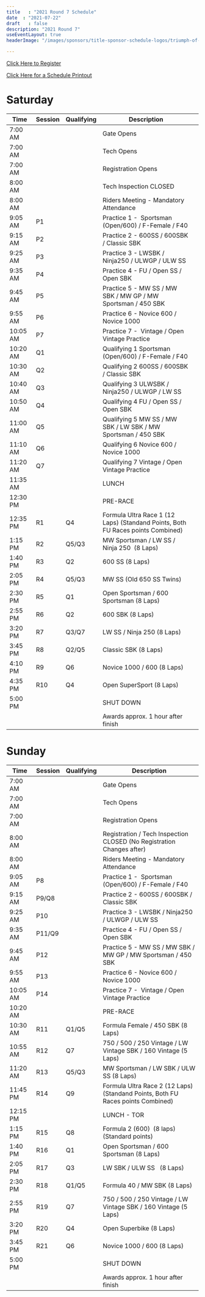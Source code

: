 ```yaml
---
title   : "2021 Round 7 Schedule"
date  : "2021-07-22"
draft   : false
description: "2021 Round 7"
useEventLayout: true
headerImage: "/images/sponsors/title-sponsor-schedule-logos/triumph-of-seattle.png"

---
```


[Click Here to Register](http://msreg.com/WMRRAR7RIDGE2021)

[Click Here for a Schedule Printout](https://dl.motorsportreg.com/227b372d-8f98-40de-95ca-b769e3c80dd4/)

# Saturday

| Time     | Session | Qualifying | Description                                                                     |  |
|----------|---------|------------|---------------------------------------------------------------------------------|--|
| 7:00 AM  |         |            | Gate Opens                                                                      |  |
| 7:00 AM  |         |            | Tech Opens                                                                      |  |
| 7:00 AM  |         |            | Registration Opens                                                              |  |
| 8:00 AM  |         |            | Tech Inspection CLOSED                                                          |  |
| 8:00 AM  |         |            | Riders Meeting - Mandatory Attendance                                           |  |
| 9:05 AM  | P1      |            | Practice 1 -  Sportsman (Open/600) / F-Female / F40                             |  |
| 9:15 AM  | P2      |            | Practice 2 - 600SS / 600SBK / Classic SBK                                       |  |
| 9:25 AM  | P3      |            | Practice 3 - LWSBK / Ninja250 / ULWGP / ULW SS                                  |  |
| 9:35 AM  | P4      |            | Practice 4 - FU / Open SS / Open SBK                                            |  |
| 9:45 AM  | P5      |            | Practice 5 - MW SS / MW SBK / MW GP / MW Sportsman / 450 SBK                    |  |
| 9:55 AM  | P6      |            | Practice 6 - Novice 600 / Novice 1000                                           |  |
| 10:05 AM | P7      |            | Practice 7 -  Vintage / Open Vintage Practice                                   |  |
| 10:20 AM | Q1      |            | Qualifying 1 Sportsman (Open/600) / F-Female / F40                              |  |
| 10:30 AM | Q2      |            | Qualifying 2 600SS / 600SBK / Classic SBK                                       |  |
| 10:40 AM | Q3      |            | Qualifying 3 ULWSBK / Ninja250 / ULWGP / LW SS                                  |  |
| 10:50 AM | Q4      |            | Qualifying 4 FU / Open SS / Open SBK                                            |  |
| 11:00 AM | Q5      |            | Qualifying 5 MW SS / MW SBK / LW SBK / MW Sportsman / 450 SBK                   |  |
| 11:10 AM | Q6      |            | Qualifying 6 Novice 600 / Novice 1000                                           |  |
| 11:20 AM | Q7      |            | Qualifying 7 Vintage / Open Vintage Practice                                    |  |
| 11:35 AM |         |            | LUNCH                                                                           |  |
| 12:30 PM |         |            | PRE-RACE                                                                        |  |
| 12:35 PM | R1      | Q4         | Formula Ultra Race 1 (12 Laps) (Standand Points, Both FU Races points Combined) |  |
| 1:15 PM  | R2      | Q5/Q3      | MW Sportsman / LW SS / Ninja 250  (8 Laps)                                      |  |
| 1:40 PM  | R3      | Q2         | 600 SS (8 Laps)                                                                 |  |
| 2:05 PM  | R4      | Q5/Q3      | MW SS (Old 650 SS Twins)                                                        |  |
| 2:30 PM  | R5      | Q1         | Open Sportsman / 600 Sportsman (8 Laps)                                         |  |
| 2:55 PM  | R6      | Q2         | 600 SBK (8 Laps)                                                                |  |
| 3:20 PM  | R7      | Q3/Q7      | LW SS / Ninja 250 (8 Laps)                                                      |  |
| 3:45 PM  | R8      | Q2/Q5      | Classic SBK (8 Laps)                                                            |  |
| 4:10 PM  | R9      | Q6         | Novice 1000 / 600 (8 Laps)                                                      |  |
| 4:35 PM  | R10     | Q4         | Open SuperSport (8 Laps)                                                        |  |
| 5:00 PM  |         |            | SHUT DOWN                                                                       |  |
|          |         |            | Awards approx. 1 hour after finish                                              |  |


# Sunday

| Time     | Session | Qualifying | Description                                                                     |
|----------|---------|------------|---------------------------------------------------------------------------------|
| 7:00 AM  |         |            | Gate Opens                                                                      |
| 7:00 AM  |         |            | Tech Opens                                                                      |
| 7:00 AM  |         |            | Registration Opens                                                              |
| 8:00 AM  |         |            | Registration / Tech Inspection CLOSED (No Registration Changes after)           |
| 8:00 AM  |         |            | Riders Meeting - Mandatory Attendance                                           |
| 9:05 AM  | P8      |            | Practice 1 -  Sportsman (Open/600) / F-Female / F40                             |
| 9:15 AM  | P9/Q8   |            | Practice 2 - 600SS / 600SBK / Classic SBK                                       |
| 9:25 AM  | P10     |            | Practice 3 - LWSBK / Ninja250 / ULWGP / ULW SS                                  |
| 9:35 AM  | P11/Q9  |            | Practice 4 - FU / Open SS / Open SBK                                            |
| 9:45 AM  | P12     |            | Practice 5 - MW SS / MW SBK / MW GP / MW Sportsman / 450 SBK                    |
| 9:55 AM  | P13     |            | Practice 6 - Novice 600 / Novice 1000                                           |
| 10:05 AM | P14     |            | Practice 7 -  Vintage / Open Vintage Practice                                   |
| 10:20 AM |         |            | PRE-RACE                                                                        |
| 10:30 AM | R11     | Q1/Q5      | Formula Female / 450 SBK (8 Laps)                                               |
| 10:55 AM | R12     | Q7         | 750 / 500 / 250 Vintage / LW Vintage SBK / 160 Vintage (5 Laps)                 |
| 11:20 AM | R13     | Q5/Q3      | MW Sportsman / LW SBK / ULW SS (8 Laps)                                         |
| 11:45 PM | R14     | Q9         | Formula Ultra Race 2 (12 Laps) (Standand Points, Both FU Races points Combined) |
| 12:15 PM |         |            | LUNCH - TOR                                                                     |
| 1:15 PM  | R15     | Q8         | Formula 2 (600)  (8 laps) (Standard points)                                     |
| 1:40 PM  | R16     | Q1         | Open Sportsman / 600 Sportsman (8 Laps)                                         |
| 2:05 PM  | R17     | Q3         | LW SBK / ULW SS   (8 Laps)                                                      |
| 2:30 PM  | R18     | Q1/Q5      | Formula 40 / MW SBK (8 Laps)                                                    |
| 2:55 PM  | R19     | Q7         | 750 / 500 / 250 Vintage / LW Vintage SBK / 160 Vintage (5 Laps)                 |
| 3:20 PM  | R20     | Q4         | Open Superbike (8 Laps)                                                         |
| 3:45 PM  | R21     | Q6         | Novice 1000 / 600 (8 Laps)                                                      |
| 5:00 PM  |         |            | SHUT DOWN                                                                       |
|          |         |            | Awards approx. 1 hour after finish                                              |
